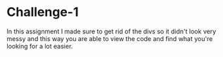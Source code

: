 # Challenge-1

In this assignment I made sure to get rid of the divs so it didn't look very messy and this way you are able to 
view the code and find what you're looking for a lot easier.

